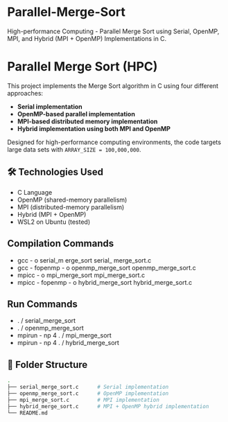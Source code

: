 # Parallel-Merge-Sort
High-performance Computing - Parallel Merge Sort using Serial, OpenMP, MPI, and Hybrid (MPI + OpenMP) Implementations in C.

# Parallel Merge Sort (HPC)

This project implements the Merge Sort algorithm in C using four different approaches:

- **Serial implementation**
- **OpenMP-based parallel implementation**
- **MPI-based distributed memory implementation**
- **Hybrid implementation using both MPI and OpenMP**

Designed for high-performance computing environments, the code targets large data sets with `ARRAY_SIZE = 100,000,000`.

## 🛠 Technologies Used
- C Language
- OpenMP (shared-memory parallelism)
- MPI (distributed-memory parallelism)
- Hybrid (MPI + OpenMP)
- WSL2 on Ubuntu (tested)


## Compilation Commands 

 - gcc - o serial_m erge_sort serial_ merge_sort.c
 - gcc - fopenmp - o openmp_merge_sort openmp_merge_sort.c
 - mpicc - o mpi_merge_sort mpi_merge_sort.c
 - mpicc - fopenmp - o hybrid_merge_sort hybrid_merge_sort.c

## Run Commands 

- . / serial_merge_sort
- . / openmp_merge_sort
- mpirun - np 4 . / mpi_merge_sort
- mpirun - np 4 . / hybrid_merge_sort

## 📁 Folder Structure

```bash
.
├── serial_merge_sort.c      # Serial implementation
├── openmp_merge_sort.c      # OpenMP implementation
├── mpi_merge_sort.c         # MPI implementation
├── hybrid_merge_sort.c      # MPI + OpenMP hybrid implementation
└── README.md




